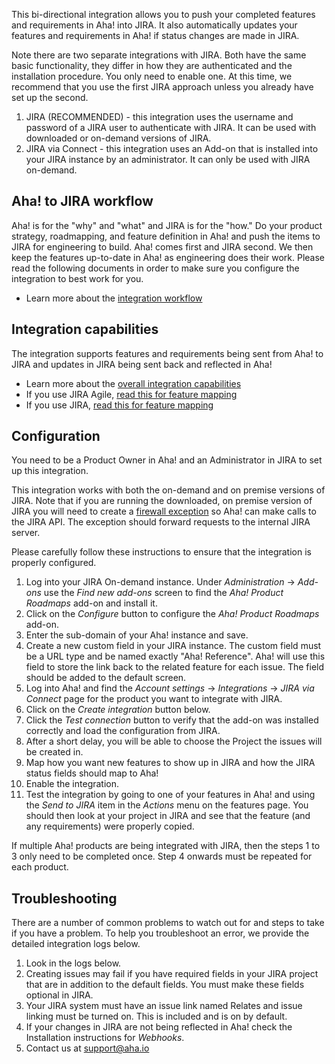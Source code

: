 This bi-directional integration allows you to push your completed features and requirements in Aha! into JIRA. It also automatically updates your features and requirements in Aha! if status changes are made in JIRA. 

Note there are two separate integrations with JIRA. Both have the same basic functionality, they differ in how they are authenticated and the installation procedure. You only need to enable one. At this time, we recommend that you use the first JIRA approach unless you already have set up the second.

1. JIRA (RECOMMENDED) - this integration uses the username and password of a JIRA user to authenticate with JIRA. It can be used with downloaded or on-demand versions of JIRA.
2. JIRA via Connect - this integration uses an Add-on that is installed into your JIRA instance by an administrator. It can only be used with JIRA on-demand.

## Aha! to JIRA workflow

Aha! is for the "why" and "what" and JIRA is for the "how." Do your product strategy, roadmapping, and feature definition in Aha! and push the items to JIRA for engineering to build. Aha! comes first and JIRA second. We then keep the features up-to-date in Aha! as engineering does their work. Please read the following documents in order to make sure you configure the integration to best work for you. 

* Learn more about the [integration workflow](http://support.aha.io/entries/25419983)

## Integration capabilities

The integration supports features and requirements being sent from Aha! to JIRA and updates in JIRA being sent back and reflected in Aha!

* Learn more about the [overall integration capabilities](http://support.aha.io/entries/40846667)
* If you use JIRA Agile, [read this for feature mapping](http://support.aha.io/entries/40551483)
* If you use JIRA, [read this for feature mapping](http://support.aha.io/entries/40843667)

## Configuration

You need to be a Product Owner in Aha! and an Administrator in JIRA to set up this integration.

This integration works with both the on-demand and on premise versions of JIRA. Note that if you are running the downloaded, on premise version of JIRA you will need to create a [firewall exception](http://support.aha.io/entries/40842777) so Aha! can make calls to the JIRA API. The exception should forward requests to the internal JIRA server.

Please carefully follow these instructions to ensure that the integration is properly configured.

1. Log into your JIRA On-demand instance. Under _Administration_ -> _Add-ons_ use the _Find new add-ons_ screen to find the _Aha! Product Roadmaps_ add-on and install it.
2. Click on the _Configure_ button to configure the _Aha! Product Roadmaps_ add-on.
3. Enter the sub-domain of your Aha! instance and save.
4. Create a new custom field in your JIRA instance. The custom field must be a URL type and be named exactly "Aha! Reference". Aha! will use this field to store the link back to the related feature for each issue. The field should be added to the default screen.
5. Log into Aha! and find the _Account settings_ -> _Integrations_ -> _JIRA via Connect_ page for the product you want to integrate with JIRA.
6. Click on the _Create integration_ button below.
7. Click the _Test connection_ button to verify that the add-on was installed correctly and load the configuration from JIRA.
8. After a short delay, you will be able to choose the Project the issues will be created in.
9. Map how you want new features to show up in JIRA and how the JIRA status fields should map to Aha! 
10. Enable the integration.
11. Test the integration by going to one of your features in Aha! and using the _Send to JIRA_ item in the _Actions_ menu on the features page. You should then look at your project in JIRA and see that the feature (and any requirements) were properly copied. 

If multiple Aha! products are being integrated with JIRA, then the steps 1 to 3 only need to be completed once. Step 4 onwards must be repeated for each product.


## Troubleshooting

There are a number of common problems to watch out for and steps to take if you have a problem. To help you troubleshoot an error, we provide the detailed integration logs below. 

1. Look in the logs below.
2. Creating issues may fail if you have required fields in your JIRA project that are in addition to the default fields. You must make these fields optional in JIRA.
3. Your JIRA system must have an issue link named Relates and issue linking must be turned on. This is included and is on by default.
4. If your changes in JIRA are not being reflected in Aha! check the Installation instructions for _Webhooks_. 
5. Contact us at support@aha.io







